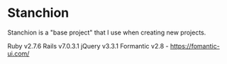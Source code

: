 # Stanchion

Stanchion is a "base project" that I use when creating new projects.  

Ruby        v2.7.6
Rails       v7.0.3.1
jQuery      v3.3.1
Formantic   v2.8 - https://fomantic-ui.com/
